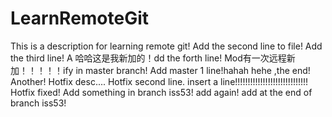 # LearnRemoteGit
This is a description for learning remote git!
Add the second line to file!
Add the third line!
A 哈哈这是我新加的！dd the forth line!
Mod有一次远程新加！！！！！ify in master branch!
Add master 1 line!hahah hehe ,the end!
Another!
Hotfix desc....
Hotfix second line.
insert a line!!!!!!!!!!!!!!!!!!!!!!!!!!!!!
Hotfix fixed!
Add something in branch iss53!
add again!
add at the end of branch iss53!
